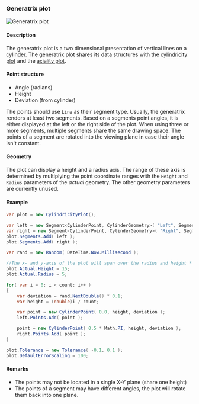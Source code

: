[preview]: gfx/Generatrix.png "Generatrix plot"
<br/>
### Generatrix plot

![Generatrix plot][preview]

#### Description

The generatrix plot is a two dimensional presentation of vertical lines on a cylinder. The generatrix plot shares its data structures with the [cylindricity plot](Cylindricity.md) and the [axiality plot](Axiality.md).

#### Point structure

* Angle (radians)
* Height
* Deviation (from cylinder)

The points should use `Line` as their segment type. Usually, the generatrix renders at least two segments. Based on a segments point angles, it is either displayed at the left or the right side of the plot. When using three or more segments, multiple segments share the same drawing space. The points of a segment are rotated into the viewing plane in case their angle isn't constant.

#### Geometry

The plot can display a height and a radius axis. The range of these axis is determined by multiplying the point coordinate ranges with the `Height` and `Radius` parameters of the _actual_ geometry. The other geometry parameters are currently unused.

#### Example

```csharp
var plot = new CylindricityPlot();

var left = new Segment<CylinderPoint, CylinderGeometry>( "Left", SegmentTypes.Line );
var right = new Segment<CylinderPoint, CylinderGeometry>( "Right", SegmentTypes.Line );
plot.Segments.Add( left );
plot.Segments.Add( right );

var rand = new Random( DateTime.Now.Millisecond );

//The x- and y-axis of the plot will span over the radius and height * plotpoints min/max.
plot.Actual.Height = 15;
plot.Actual.Radius = 5;

for( var i = 0; i < count; i++ )
{
	var deviation = rand.NextDouble() * 0.1;
	var height = (double)i / count;

	var point = new CylinderPoint( 0.0, height, deviation );
	left.Points.Add( point );

	point = new CylinderPoint( 0.5 * Math.PI, height, deviation );
	right.Points.Add( point );
}

plot.Tolerance = new Tolerance( -0.1, 0.1 );
plot.DefaultErrorScaling = 100;
```

#### Remarks

* The points may not be located in a single X-Y plane (share one height)
* The points of a segment may have different angles, the plot will rotate them back into one plane.
<br/>
<br/>
